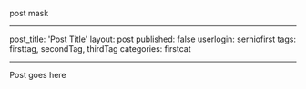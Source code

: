 post mask

---
post_title: 'Post Title'
layout: post
published: false
userlogin:  serhiofirst
tags: firsttag, secondTag,  thirdTag
categories: firstcat

---
Post goes here
